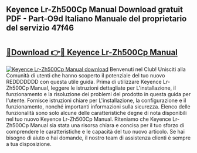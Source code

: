 ## Keyence Lr-Zh500Cp Manual Download gratuit PDF - Part-O9d Italiano Manuale del proprietario del servizio 47f46

# <h2><a href="http://dfesc8p.blite.top/?on=Keyence+Lr-Zh500Cp+Manual">🔗Download 👉🔴 Keyence Lr-Zh500Cp Manual</a></h2>

[![Keyence Lr-Zh500Cp Manual download](https://i.imgur.com/lujVjoI.png)](http://dfesc8p.blite.top/?on=Keyence+Lr-Zh500Cp+Manual)
Benvenuti nel Club! Unisciti alla Comunità di utenti che hanno scoperto il potenziale del tuo nuovo REDDDDDDD con questa utile guida. Prima di utilizzare Keyence Lr-Zh500Cp Manual, leggere le istruzioni dettagliate per L'installazione, il funzionamento e la risoluzione dei problemi del prodotto in questa guida per l'utente. Fornisce istruzioni chiare per L'installazione, la configurazione e il funzionamento, nonché importanti informazioni sulla sicurezza. Elenco delle funzionalità sono solo alcune delle caratteristiche degne di nota disponibili nel tuo nuovo Keyence Lr-Zh500Cp Manual. Riteniamo che Keyence Lr-Zh500Cp Manual sia stata una risorsa chiara e concisa per il tuo sforzo di comprendere le caratteristiche e le capacità del tuo nuovo articolo. Se hai bisogno di aiuto o hai domande, il nostro team di assistenza clienti è sempre a tua disposizione.
